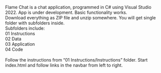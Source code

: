 Flame Chat is a chat application, programmed in C# using Visual Studio 2022. App is under development. Basic functionality works.
<br>
Download everything as ZIP file and unzip somewhere. You will get single folder with subfolders inside.
<br>
Subfolders include: 
<br>
01 Instructions<br>
02 Data<br>
03 Application<br>
04 Code<br>
<br>
Follow the instructions from “01 Instructions/Instructions” folder. Start index.html and follow links in the navbar from left to right.
